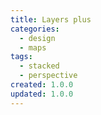 ```yaml
---
title: Layers plus
categories:
  - design
  - maps
tags:
  - stacked
  - perspective
created: 1.0.0
updated: 1.0.0
---
```

